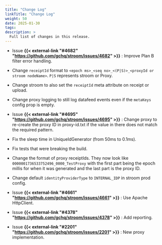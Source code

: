 ```yaml
---
title: "Change Log"
linkTitle: "Change Log"
weight: 50
date: 2025-01-30
tags: 
description: >
  Full list of changes in this release.
---
```


<!--
To build this list run diff_changelog.sh in the root of the stroom repo.
E.g. ./diff_changelog.sh 7.4 7.5 | sed -E -e 's/^/\n/' -e 's|Issue \*\*#([0-9]+)\*\*|Issue **{{< external-link "#\1" "https://github.com/gchq/stroom/issues/\1" >}}**|g'
-->

* Issue **{{< external-link "#4682" "https://github.com/gchq/stroom/issues/4682" >}}** : Improve Plan B filter error handling.

* Change `receiptId` format to `<epoch ms>_<seq no>_<(P|S)>_<proxyId or stroom nodeName>`. `P|S` represents stroom or Proxy.

* Change stroom to also set the `receiptId` meta attribute on receipt or upload.

* Change proxy logging to still log datafeed events even if the `metaKeys` config prop is empty.

* Issue **{{< external-link "#4695" "https://github.com/gchq/stroom/issues/4695" >}}** : Change proxy to re-create the proxy ID in proxy-id.txt if the value in there does not match the required pattern.

* Fix the sleep time in UniqueIdGenerator (from 50ms to 0.1ms).

* Fix tests that were breaking the build.

* Change the format of proxy receiptIds. They now look like `0000001736533752496_0000_TestProxy` with the first part being the epoch millis for when it was generated and the last part is the proxy ID.

* Change default `identityProviderType` to `INTERNAL_IDP` in stroom prod config.

* Issue **{{< external-link "#4661" "https://github.com/gchq/stroom/issues/4661" >}}** : Use Apache HttpClient.

* Issue **{{< external-link "#4378" "https://github.com/gchq/stroom/issues/4378" >}}** : Add reporting.

* Issue **{{< external-link "#2201" "https://github.com/gchq/stroom/issues/2201" >}}** : New proxy implementation.

